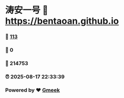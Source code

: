 # 涛安一号 :link: https://bentaoan.github.io 
### :page_facing_up: [113](https://bentaoan.github.io/tag.html) 
### :speech_balloon: 0 
### :hibiscus: 214753 
### :alarm_clock: 2025-08-17 22:33:39 
### Powered by :heart: [Gmeek](https://github.com/Meekdai/Gmeek)
